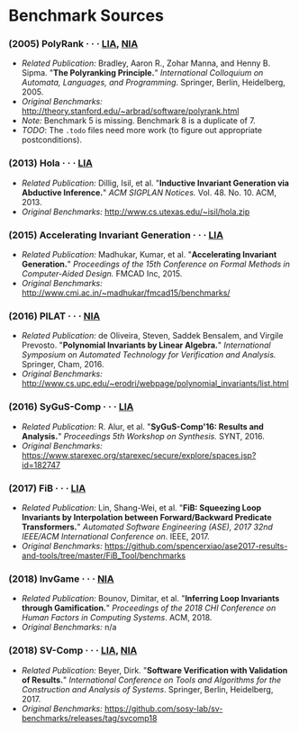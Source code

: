 # Benchmark Sources

### (2005) PolyRank &middot; &middot; &middot; [LIA](LIA/2005.ICALP_PolyRank), [NIA](NIA/2005.ICALP_PolyRank)
 - _Related Publication:_ Bradley, Aaron R., Zohar Manna, and Henny B. Sipma. "**The Polyranking Principle.**" _International Colloquium on Automata, Languages, and Programming_. Springer, Berlin, Heidelberg, 2005.
 - _Original Benchmarks:_ <http://theory.stanford.edu/~arbrad/software/polyrank.html>
 - _Note:_ Benchmark 5 is missing. Benchmark 8 is a duplicate of 7.
 - _TODO_: The `.todo` files need more work (to figure out appropriate postconditions).

### (2013) Hola &middot; &middot; &middot; [LIA](LIA/2013.OOPSLA_Hola)
- _Related Publication:_ Dillig, Isil, et al. "**Inductive Invariant Generation via Abductive Inference.**" _ACM SIGPLAN Notices._ Vol. 48. No. 10. ACM, 2013.
- _Original Benchmarks:_ <http://www.cs.utexas.edu/~isil/hola.zip>

### (2015) Accelerating Invariant Generation &middot; &middot; &middot; [LIA](LIA/2015.FMCAD_Acceleration)
- _Related Publication:_ Madhukar, Kumar, et al. "**Accelerating Invariant Generation.**" _Proceedings of the 15th Conference on Formal Methods in Computer-Aided Design._ FMCAD Inc, 2015.
- _Original Benchmarks:_ <http://www.cmi.ac.in/~madhukar/fmcad15/benchmarks/>

### (2016) PILAT &middot; &middot; &middot; [NIA](NIA/2016.ATVA_PILAT)
 - _Related Publication:_ de Oliveira, Steven, Saddek Bensalem, and Virgile Prevosto. "**Polynomial Invariants by Linear Algebra.**" _International Symposium on Automated Technology for Verification and Analysis._ Springer, Cham, 2016.
 - _Original Benchmarks:_ <http://www.cs.upc.edu/~erodri/webpage/polynomial_invariants/list.html>

### (2016) SyGuS-Comp &middot; &middot; &middot; [LIA](LIA/2016.SyGuS-Comp)
- _Related Publication:_ R. Alur, et al. "**SyGuS-Comp'16: Results and Analysis.**" _Proceedings 5th Workshop on Synthesis._ SYNT, 2016.
- _Original Benchmarks:_ <https://www.starexec.org/starexec/secure/explore/spaces.jsp?id=182747>

### (2017) FiB &middot; &middot; &middot; [LIA](LIA/2017.ASE_FiB)
- _Related Publication:_ Lin, Shang-Wei, et al. "**FiB: Squeezing Loop Invariants by Interpolation between Forward/Backward Predicate Transformers.**" _Automated Software Engineering (ASE), 2017 32nd IEEE/ACM International Conference on_. IEEE, 2017.
- _Original Benchmarks:_ <https://github.com/spencerxiao/ase2017-results-and-tools/tree/master/FiB_Tool/benchmarks>

### (2018) InvGame &middot; &middot; &middot; [NIA](NIA/2018.CHI_InvGame)
- _Related Publication:_ Bounov, Dimitar, et al. "**Inferring Loop Invariants through Gamification.**" _Proceedings of the 2018 CHI Conference on Human Factors in Computing Systems_. ACM, 2018.
- _Original Benchmarks:_ n/a

### (2018) SV-Comp &middot; &middot; &middot; [LIA](LIA/2018.SV-Comp), [NIA](NIA/2018.SV-Comp)
- _Related Publication:_ Beyer, Dirk. "**Software Verification with Validation of Results.**" _International Conference on Tools and Algorithms for the Construction and Analysis of Systems_. Springer, Berlin, Heidelberg, 2017.
- _Original Benchmarks:_ <https://github.com/sosy-lab/sv-benchmarks/releases/tag/svcomp18>
